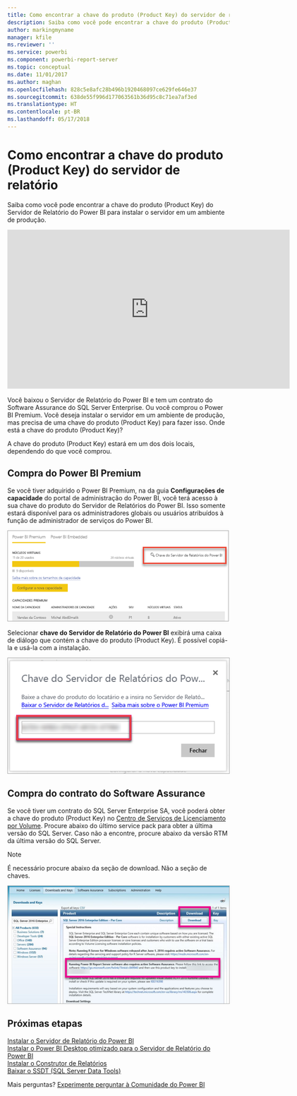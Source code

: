 ```yaml
---
title: Como encontrar a chave do produto (Product Key) do servidor de relatório
description: Saiba como você pode encontrar a chave do produto (Product Key) do Servidor de Relatório do Power BI para instalar o servidor em um ambiente de produção.
author: markingmyname
manager: kfile
ms.reviewer: ''
ms.service: powerbi
ms.component: powerbi-report-server
ms.topic: conceptual
ms.date: 11/01/2017
ms.author: maghan
ms.openlocfilehash: 828c5e8afc28b496b1920468097ce629fe646e37
ms.sourcegitcommit: 638de55f996d177063561b36d95c8c71ea7af3ed
ms.translationtype: HT
ms.contentlocale: pt-BR
ms.lasthandoff: 05/17/2018
---
```

# <a name="how-to-find-your-report-server-product-key"></a>Como encontrar a chave do produto (Product Key) do servidor de relatório
Saiba como você pode encontrar a chave do produto (Product Key) do Servidor de Relatório do Power BI para instalar o servidor em um ambiente de produção.

<iframe width="640" height="360" src="https://www.youtube.com/embed/6CQnf-NGtpU?rel=0&amp;showinfo=0" frameborder="0" allowfullscreen></iframe>

Você baixou o Servidor de Relatório do Power BI e tem um contrato do Software Assurance do SQL Server Enterprise. Ou você comprou o Power BI Premium. Você deseja instalar o servidor em um ambiente de produção, mas precisa de uma chave do produto (Product Key) para fazer isso. Onde está a chave do produto (Product Key)? 

A chave do produto (Product Key) estará em um dos dois locais, dependendo do que você comprou.

## <a name="purchased-power-bi-premium"></a>Compra do Power BI Premium
Se você tiver adquirido o Power BI Premium, na da guia **Configurações de capacidade** do portal de administração do Power BI, você terá acesso à sua chave do produto do Servidor de Relatórios do Power BI. Isso somente estará disponível para os administradores globais ou usuários atribuídos à função de administrador de serviços do Power BI.

![Chave do Servidor de Relatórios do Power BI nas configurações Premium](media/find-product-key/pbirs-product-key.png)

Selecionar **chave do Servidor de Relatório do Power BI** exibirá uma caixa de diálogo que contém a chave do produto (Product Key). É possível copiá-la e usá-la com a instalação.

![Chave do produto (Product Key) do Servidor de Relatório do Power BI](media/find-product-key/pbirs-product-key-dialog.png)

## <a name="purchased-software-assurance-agreeemnt"></a>Compra do contrato do Software Assurance
Se você tiver um contrato do SQL Server Enterprise SA, você poderá obter a chave do produto (Product Key) no [Centro de Serviços de Licenciamento por Volume](https://www.microsoft.com/Licensing/servicecenter/). Procure abaixo do último service pack para obter a última versão do SQL Server. Caso não a encontre, procure abaixo da versão RTM da última versão do SQL Server.

> [!NOTE]
> É necessário procure abaixo da seção de download. Não a seção de chaves.
> 
> 

![](media/find-product-key/vlsc-download.png "Centro de Serviços de Licenciamento por Volume")

## <a name="next-steps"></a>Próximas etapas
[Instalar o Servidor de Relatório do Power BI](install-report-server.md)  
[Instalar o Power BI Desktop otimizado para o Servidor de Relatório do Power BI](install-powerbi-desktop.md)  
[Instalar o Construtor de Relatórios](https://docs.microsoft.com/sql/reporting-services/install-windows/install-report-builder)  
[Baixar o SSDT (SQL Server Data Tools)](http://go.microsoft.com/fwlink/?LinkID=616714)

Mais perguntas? [Experimente perguntar à Comunidade do Power BI](https://community.powerbi.com/)

